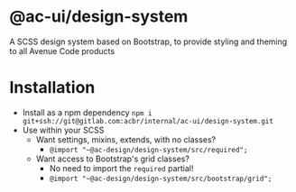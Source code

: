# @ac-ui/design-system

A SCSS design system based on Bootstrap, to provide styling and theming to all Avenue Code products

# Installation
- Install as a npm dependency `npm i git+ssh://git@gitlab.com:acbr/internal/ac-ui/design-system.git`
- Use within your SCSS 
    - Want settings, mixins, extends, with no classes? 
        - `@import "~@ac-design/design-system/src/required";`
    - Want access to Bootstrap's grid classes?
        - No need to import the `required` partial!
        - `@import "~@ac-design/design-system/src/bootstrap/grid";`

